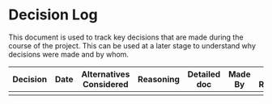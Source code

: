# Decision Log

This document is used to track key decisions that are made during the course of the project. This can be used at a later stage to understand why decisions were made and by whom.

| **Decision** | **Date** | **Alternatives Considered** | **Reasoning** | **Detailed doc** | **Made By** | **Work Required** |
|--------------|:--------:|-----------------------------|---------------|------------------|-------------|-------------------|
|              |          |                             |               |                  |             |                   |

